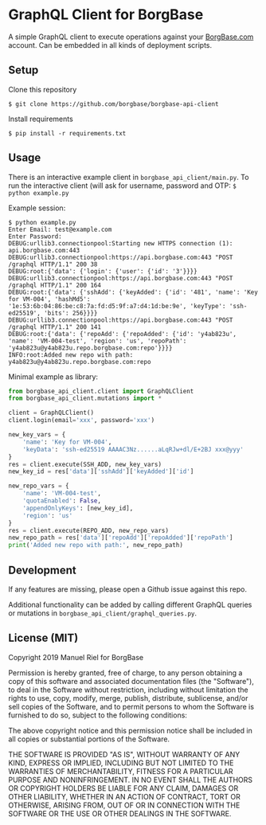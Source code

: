 # GraphQL Client for BorgBase

A simple GraphQL client to execute operations against your [BorgBase.com](https://www.borgbase.com) account. Can be embedded in all kinds of deployment scripts.

## Setup
Clone this repository

`$ git clone https://github.com/borgbase/borgbase-api-client`

Install requirements

`$ pip install -r requirements.txt`


## Usage
There is an interactive example client in `borgbase_api_client/main.py`. To run the interactive client (will ask for username, password and OTP:
`$ python example.py`

Example session:

```
$ python example.py
Enter Email: test@example.com
Enter Password:
DEBUG:urllib3.connectionpool:Starting new HTTPS connection (1): api.borgbase.com:443
DEBUG:urllib3.connectionpool:https://api.borgbase.com:443 "POST /graphql HTTP/1.1" 200 38
DEBUG:root:{'data': {'login': {'user': {'id': '3'}}}}
DEBUG:urllib3.connectionpool:https://api.borgbase.com:443 "POST /graphql HTTP/1.1" 200 164
DEBUG:root:{'data': {'sshAdd': {'keyAdded': {'id': '481', 'name': 'Key for VM-004', 'hashMd5': '1e:53:6b:04:86:be:c8:7a:fd:d5:9f:a7:d4:1d:be:9e', 'keyType': 'ssh-ed25519', 'bits': 256}}}}
DEBUG:urllib3.connectionpool:https://api.borgbase.com:443 "POST /graphql HTTP/1.1" 200 141
DEBUG:root:{'data': {'repoAdd': {'repoAdded': {'id': 'y4ab823u', 'name': 'VM-004-test', 'region': 'us', 'repoPath': 'y4ab823u@y4ab823u.repo.borgbase.com:repo'}}}}
INFO:root:Added new repo with path: y4ab823u@y4ab823u.repo.borgbase.com:repo
```

Minimal example as library: 

```python
from borgbase_api_client.client import GraphQLClient
from borgbase_api_client.mutations import *

client = GraphQLClient()
client.login(email='xxx', password='xxx')

new_key_vars = {
    'name': 'Key for VM-004',
    'keyData': 'ssh-ed25519 AAAAC3Nz......aLqRJw+dl/E+2BJ xxx@yyy'
}
res = client.execute(SSH_ADD, new_key_vars)
new_key_id = res['data']['sshAdd']['keyAdded']['id']

new_repo_vars = {
    'name': 'VM-004-test',
    'quotaEnabled': False,
    'appendOnlyKeys': [new_key_id],
    'region': 'us'
}
res = client.execute(REPO_ADD, new_repo_vars)
new_repo_path = res['data']['repoAdd']['repoAdded']['repoPath']
print('Added new repo with path:', new_repo_path)
```

## Development
If any features are missing, please open a Github issue against this repo.

Additional functionality can be added by calling different GraphQL queries or mutations in `borgbase_api_client/graphql_queries.py`.

## License (MIT)
Copyright 2019 Manuel Riel for BorgBase

Permission is hereby granted, free of charge, to any person obtaining a copy of this software and associated documentation files (the "Software"), to deal in the Software without restriction, including without limitation the rights to use, copy, modify, merge, publish, distribute, sublicense, and/or sell copies of the Software, and to permit persons to whom the Software is furnished to do so, subject to the following conditions:

The above copyright notice and this permission notice shall be included in all copies or substantial portions of the Software.

THE SOFTWARE IS PROVIDED "AS IS", WITHOUT WARRANTY OF ANY KIND, EXPRESS OR IMPLIED, INCLUDING BUT NOT LIMITED TO THE WARRANTIES OF MERCHANTABILITY, FITNESS FOR A PARTICULAR PURPOSE AND NONINFRINGEMENT. IN NO EVENT SHALL THE AUTHORS OR COPYRIGHT HOLDERS BE LIABLE FOR ANY CLAIM, DAMAGES OR OTHER LIABILITY, WHETHER IN AN ACTION OF CONTRACT, TORT OR OTHERWISE, ARISING FROM, OUT OF OR IN CONNECTION WITH THE SOFTWARE OR THE USE OR OTHER DEALINGS IN THE SOFTWARE.